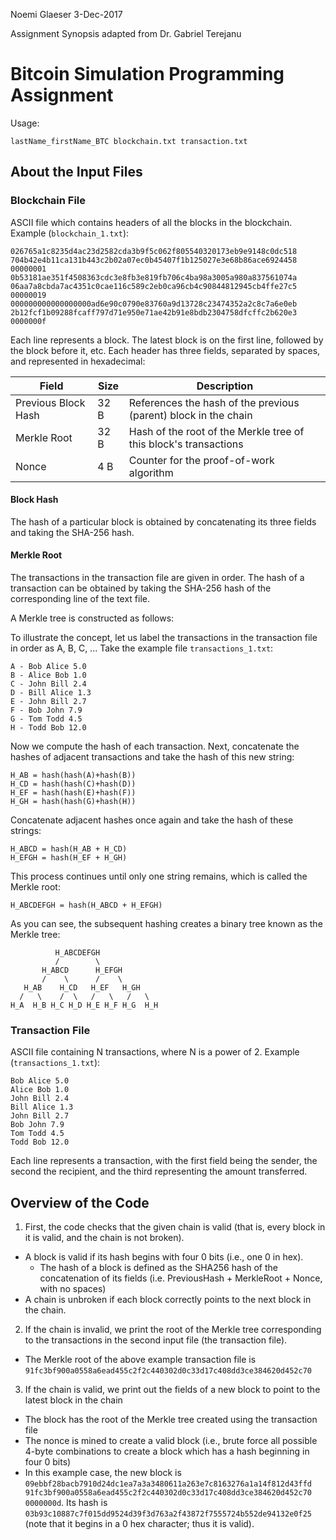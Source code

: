 Noemi Glaeser
3-Dec-2017

Assignment Synopsis adapted from Dr. Gabriel Terejanu

# Bitcoin Simulation Programming Assignment

Usage:
```
lastName_firstName_BTC blockchain.txt transaction.txt
```

## About the Input Files
### Blockchain File
ASCII file which contains headers of all the blocks in the blockchain. Example (`blockchain_1.txt`):
```
026765a1c8235d4ac23d2582cda3b9f5c062f805540320173eb9e9148c0dc518 704b42e4b11ca131b443c2b02a07ec0b45407f1b125027e3e68b86ace6924458 00000001
0b53181ae351f4508363cdc3e8fb3e819fb706c4ba98a3005a980a837561074a 06aa7a8cbda7ac4351c0cae116c589c2eb0ca96cb4c90844812945cb4ffe27c5 00000019
000000000000000000ad6e90c0790e83760a9d13728c23474352a2c8c7a6e0eb 2b12fcf1b09288fcaff797d71e950e71ae42b91e8bdb2304758dfcffc2b620e3 0000000f
```

Each line represents a block. The latest block is on the first line, followed by the block before it, etc. Each header has three fields, separated by spaces, and represented in hexadecimal:  

| Field               | Size | Description                                                      |
| -----               | ---- | -----------                                                      |  
| Previous Block Hash | 32 B | References the hash of the previous (parent) block in the chain  |
| Merkle Root         | 32 B | Hash of the root of the Merkle tree of this block's transactions |
| Nonce               | 4 B  | Counter for the proof-of-work algorithm                          | 

#### Block Hash
The hash of a particular block is obtained by concatenating its three fields and taking the SHA-256 hash. 

#### Merkle Root
The transactions in the transaction file are given in order. The hash of a transaction can be obtained by taking the SHA-256 hash of the corresponding line of the text file.  
  
A Merkle tree is constructed as follows:  

To illustrate the concept, let us label the transactions in the transaction file in order as A, B, C, ... Take the example file `transactions_1.txt`:  

```
A - Bob Alice 5.0
B - Alice Bob 1.0
C - John Bill 2.4
D - Bill Alice 1.3
E - John Bill 2.7
F - Bob John 7.9
G - Tom Todd 4.5
H - Todd Bob 12.0
```

Now we compute the hash of each transaction. Next, concatenate the hashes of adjacent transactions and take the hash of this new string:  

```
H_AB = hash(hash(A)+hash(B))
H_CD = hash(hash(C)+hash(D))
H_EF = hash(hash(E)+hash(F))
H_GH = hash(hash(G)+hash(H))
```

Concatenate adjacent hashes once again and take the hash of these strings:  

```
H_ABCD = hash(H_AB + H_CD)
H_EFGH = hash(H_EF + H_GH)
```

This process continues until only one string remains, which is called the Merkle root:

```
H_ABCDEFGH = hash(H_ABCD + H_EFGH) 
``` 

As you can see, the subsequent hashing creates a binary tree known as the Merkle tree:  
```
          H_ABCDEFGH
          /        \
       H_ABCD      H_EFGH
       /    \      /    \ 
   H_AB    H_CD   H_EF   H_GH
  /   \    /  \   /   \   /   \
H_A  H_B H_C H_D H_E H_F H_G  H_H
```

### Transaction File
ASCII file containing N transactions, where N is a power of 2. Example (`transactions_1.txt`):
```
Bob Alice 5.0
Alice Bob 1.0
John Bill 2.4
Bill Alice 1.3
John Bill 2.7
Bob John 7.9
Tom Todd 4.5
Todd Bob 12.0 
``` 
Each line represents a transaction, with the first field being the sender, the second the recipient, and the third representing the amount transferred.

## Overview of the Code

1. First, the code checks that the given chain is valid (that is, every block in it is valid, and the chain is not broken).  
  - A block is valid if its hash begins with four 0 bits (i.e., one 0 in hex).  
    - The hash of a block is defined as the SHA256 hash of the concatenation of its fields (i.e. PreviousHash + MerkleRoot + Nonce, with no spaces)
  - A chain is unbroken if each block correctly points to the next block in the chain.
2. If the chain is invalid, we print the root of the Merkle tree corresponding to the transactions in the second input file (the transaction file).
  - The Merkle root of the above example transaction file is `91fc3bf900a0558a6ead455c2f2c440302d0c33d17c408dd3ce384620d452c70`
3. If the chain is valid, we print out the fields of a new block to point to the latest block in the chain
  - The block has the root of the Merkle tree created using the transaction file
  - The nonce is mined to create a valid block (i.e., brute force all possible 4-byte combinations to create a block which has a hash beginning in four 0 bits)
  - In this example case, the new block is `09ebbf28bacb7910d24dc1ea7a3a3480611a263e7c8163276a1a14f812d43ffd 91fc3bf900a0558a6ead455c2f2c440302d0c33d17c408dd3ce384620d452c70 0000000d`. Its hash is `03b93c10887c7f015dd9524d39f3d763a2f43872f7555724b552de94132e0f25` (note that it begins in a 0 hex character; thus it is valid).
